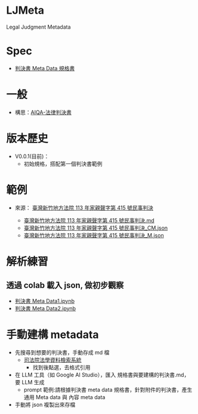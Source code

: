 # LJMeta
 Legal Judgment Metadata

# Spec
- [判決書 Meta Data 規格書](https://github.com/wuulong/LJMeta/blob/main/%E5%88%A4%E6%B1%BA%E6%9B%B8%20Meta%20Data%20%E8%A6%8F%E6%A0%BC%E6%9B%B8.md)

# 一般
- 構思：[AIQA-法律判決書](https://github.com/wuulong/LJMeta/blob/main/AIQA-%E6%B3%95%E5%BE%8B%E5%88%A4%E6%B1%BA%E6%9B%B8.md)

# 版本歷史
- V0.0.1(目前)：
	- 初始規格，搭配第一個判決書範例

# 範例
- 來源： [臺灣新竹地方法院 113 年家親聲字第 415 號民事判決](https://judgment.judicial.gov.tw/FJUD/data.aspx?ty=JD&id=SCDV,113%2c%e5%ae%b6%e8%a6%aa%e8%81%b2%2c415%2c20241111%2c1)

	- [臺灣新竹地方法院 113 年家親聲字第 415 號民事判決.md](https://github.com/wuulong/LJMeta/blob/main/judgment/%E8%87%BA%E7%81%A3%E6%96%B0%E7%AB%B9%E5%9C%B0%E6%96%B9%E6%B3%95%E9%99%A2%20113%20%E5%B9%B4%E5%AE%B6%E8%A6%AA%E8%81%B2%E5%AD%97%E7%AC%AC%20415%20%E8%99%9F%E6%B0%91%E4%BA%8B%E5%88%A4%E6%B1%BA.md)
	- [臺灣新竹地方法院 113 年家親聲字第 415 號民事判決_CM.json](https://github.com/wuulong/LJMeta/blob/main/judgment/%E8%87%BA%E7%81%A3%E6%96%B0%E7%AB%B9%E5%9C%B0%E6%96%B9%E6%B3%95%E9%99%A2%20113%20%E5%B9%B4%E5%AE%B6%E8%A6%AA%E8%81%B2%E5%AD%97%E7%AC%AC%20415%20%E8%99%9F%E6%B0%91%E4%BA%8B%E5%88%A4%E6%B1%BA_CM.json)
	- [臺灣新竹地方法院 113 年家親聲字第 415 號民事判決_M.json](https://github.com/wuulong/LJMeta/blob/main/judgment/%E8%87%BA%E7%81%A3%E6%96%B0%E7%AB%B9%E5%9C%B0%E6%96%B9%E6%B3%95%E9%99%A2%20113%20%E5%B9%B4%E5%AE%B6%E8%A6%AA%E8%81%B2%E5%AD%97%E7%AC%AC%20415%20%E8%99%9F%E6%B0%91%E4%BA%8B%E5%88%A4%E6%B1%BA_M.json)

# 解析練習
## 透過 colab 載入 json, 做初步觀察
- [判決書 Meta Data1.ipynb](https://drive.google.com/open?id=1VT77m8EsYYI9wGJU6YN6D8RBstZA6CJe&usp=drive_copy)
- [判決書 Meta Data2.ipynb](https://drive.google.com/open?id=1xyErJ0vuT3hXIBtPzoz_RkLxP7mN32C_&usp=drive_copy)


# 手動建構 metadata
- 先搜尋到想要的判決書，手動存成 md 檔
	- [司法院法學資料檢索系統](https://lawsearch.judicial.gov.tw/default.aspx)
		- 找到後點選，去格式引用
- 在 LLM 工具（如 Google AI Studio），匯入 規格書與要建構的判決書.md，要 LLM 生成
	- prompt 範例:請根據判決書 meta data 規格書，針對附件的判決書，產生 通用 Meta data 與 內容 meta data 
- 手動將 json 複製出來存檔
